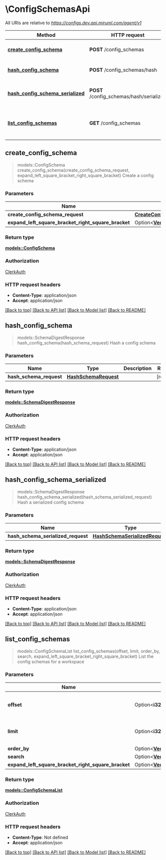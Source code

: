 # \ConfigSchemasApi

All URIs are relative to *https://configs.dev.api.miruml.com/agent/v1*

Method | HTTP request | Description
------------- | ------------- | -------------
[**create_config_schema**](ConfigSchemasApi.md#create_config_schema) | **POST** /config_schemas | Create a config schema
[**hash_config_schema**](ConfigSchemasApi.md#hash_config_schema) | **POST** /config_schemas/hash | Hash a config schema
[**hash_config_schema_serialized**](ConfigSchemasApi.md#hash_config_schema_serialized) | **POST** /config_schemas/hash/serialized | Hash a serialized config schema
[**list_config_schemas**](ConfigSchemasApi.md#list_config_schemas) | **GET** /config_schemas | List the config schemas for a workspace



## create_config_schema

> models::ConfigSchema create_config_schema(create_config_schema_request, expand_left_square_bracket_right_square_bracket)
Create a config schema

### Parameters


Name | Type | Description  | Required | Notes
------------- | ------------- | ------------- | ------------- | -------------
**create_config_schema_request** | [**CreateConfigSchemaRequest**](CreateConfigSchemaRequest.md) |  | [required] |
**expand_left_square_bracket_right_square_bracket** | Option<[**Vec<models::ConfigSchemaExpand>**](models::ConfigSchemaExpand.md)> |  |  |

### Return type

[**models::ConfigSchema**](ConfigSchema.md)

### Authorization

[ClerkAuth](../README.md#ClerkAuth)

### HTTP request headers

- **Content-Type**: application/json
- **Accept**: application/json

[[Back to top]](#) [[Back to API list]](../README.md#documentation-for-api-endpoints) [[Back to Model list]](../README.md#documentation-for-models) [[Back to README]](../README.md)


## hash_config_schema

> models::SchemaDigestResponse hash_config_schema(hash_schema_request)
Hash a config schema

### Parameters


Name | Type | Description  | Required | Notes
------------- | ------------- | ------------- | ------------- | -------------
**hash_schema_request** | [**HashSchemaRequest**](HashSchemaRequest.md) |  | [required] |

### Return type

[**models::SchemaDigestResponse**](SchemaDigestResponse.md)

### Authorization

[ClerkAuth](../README.md#ClerkAuth)

### HTTP request headers

- **Content-Type**: application/json
- **Accept**: application/json

[[Back to top]](#) [[Back to API list]](../README.md#documentation-for-api-endpoints) [[Back to Model list]](../README.md#documentation-for-models) [[Back to README]](../README.md)


## hash_config_schema_serialized

> models::SchemaDigestResponse hash_config_schema_serialized(hash_schema_serialized_request)
Hash a serialized config schema

### Parameters


Name | Type | Description  | Required | Notes
------------- | ------------- | ------------- | ------------- | -------------
**hash_schema_serialized_request** | [**HashSchemaSerializedRequest**](HashSchemaSerializedRequest.md) |  | [required] |

### Return type

[**models::SchemaDigestResponse**](SchemaDigestResponse.md)

### Authorization

[ClerkAuth](../README.md#ClerkAuth)

### HTTP request headers

- **Content-Type**: application/json
- **Accept**: application/json

[[Back to top]](#) [[Back to API list]](../README.md#documentation-for-api-endpoints) [[Back to Model list]](../README.md#documentation-for-models) [[Back to README]](../README.md)


## list_config_schemas

> models::ConfigSchemaList list_config_schemas(offset, limit, order_by, search, expand_left_square_bracket_right_square_bracket)
List the config schemas for a workspace

### Parameters


Name | Type | Description  | Required | Notes
------------- | ------------- | ------------- | ------------- | -------------
**offset** | Option<**i32**> | The offset to begin returning results from |  |[default to 0]
**limit** | Option<**i32**> | The number of items to return |  |[default to 10]
**order_by** | Option<[**Vec<models::ConfigSchemaOrderBy>**](models::ConfigSchemaOrderBy.md)> |  |  |
**search** | Option<[**Vec<models::ConfigSchemaSearch>**](models::ConfigSchemaSearch.md)> |  |  |
**expand_left_square_bracket_right_square_bracket** | Option<[**Vec<models::ConfigSchemaExpand>**](models::ConfigSchemaExpand.md)> |  |  |

### Return type

[**models::ConfigSchemaList**](ConfigSchemaList.md)

### Authorization

[ClerkAuth](../README.md#ClerkAuth)

### HTTP request headers

- **Content-Type**: Not defined
- **Accept**: application/json

[[Back to top]](#) [[Back to API list]](../README.md#documentation-for-api-endpoints) [[Back to Model list]](../README.md#documentation-for-models) [[Back to README]](../README.md)

